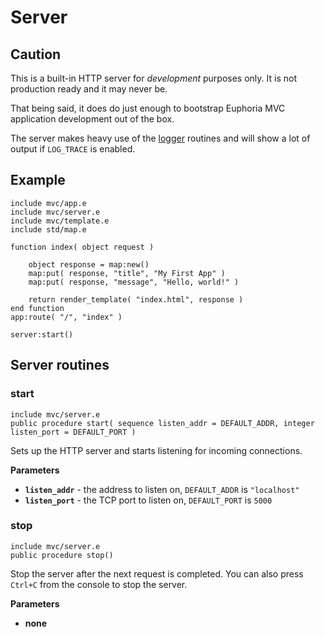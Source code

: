 # Server

## Caution

This is a built-in HTTP server for *development* purposes only. It is not production ready and it may never be.

That being said, it does do just enough to bootstrap Euphoria MVC application development out of the box.

The server makes heavy use of the [logger](LOGGER.md) routines and will show a lot of output if `LOG_TRACE` is enabled.

## Example

    include mvc/app.e
    include mvc/server.e
    include mvc/template.e
    include std/map.e

    function index( object request )

        object response = map:new()
        map:put( response, "title", "My First App" )
        map:put( response, "message", "Hello, world!" )

        return render_template( "index.html", response )
    end function
    app:route( "/", "index" )

    server:start()

## Server routines

### start

`include mvc/server.e`  
`public procedure start( sequence listen_addr = DEFAULT_ADDR, integer listen_port = DEFAULT_PORT )`

Sets up the HTTP server and starts listening for incoming connections.

**Parameters**

- **`listen_addr`** - the address to listen on, `DEFAULT_ADDR` is `"localhost"`
- **`listen_port`** - the TCP port to listen on, `DEFAULT_PORT` is `5000`

### stop

`include mvc/server.e`  
`public procedure stop()`

Stop the server after the next request is completed. You can also press `Ctrl+C` from the console to stop the server.

**Parameters**

- __none__

